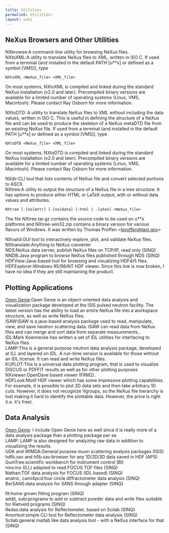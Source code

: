 ```yaml
---
title: Utilities
permalink: Utilities/
layout: wiki
---
```


NeXus Browsers and Other Utilities
----------------------------------

NXbrowse:A command-line utility for browsing NeXus files.  
NXtoXML:A utility to translate NeXus files to XML, written in ISO C. If used from a terminal (and installed in the default PATH \[u\*\*x\] or defined as a symbol \[VMS\]), type  

<!-- -->

    NXtoXML <NeXus_file> <XML_file>

  
On most systems, NXtoXML is compiled and linked during the standard
NeXus installation (v2.0 and later). Precompiled binary versions are
available for a limited number of operating systems (Linux, VMS,
Macintosh). Please contact Ray Osborn for more information.

NXtoDTD: A utility to translate NeXus files to XML without including the data values, written in ISO C. This is useful in defining the structure of a NeXus file and can be used to produce the skeleton of a NeXus metaDTD file from an existing NeXus file. If used from a terminal (and installed in the default PATH \[u\*\*x\] or defined as a symbol \[VMS\]), type  

<!-- -->

    NXtoDTD <NeXus_file> <XML_file>

  
On most systems, NXtoDTD is compiled and linked during the standard
NeXus installation (v2.0 and later). Precompiled binary versions are
available for a limited number of operating systems (Linux, VMS,
Macintosh). Please contact Ray Osborn for more information.

NXdir:CLI tool that lists contents of NeXus file and convert selected portions to ASCII.  
NXtree:A utility to output the structure of a NeXus file in a tree structure. It has options to produce either HTML or LaTeX output, with or without data values and attributes.  

<!-- -->

    NXtree [-[no]attr] [-[no]data] [-html | -latex] <NeXus_file>

  
The file NXtree.tar.gz contains the source code to be used on u\*\*x
platforms and NXtree-win32.zip contains a binary version for various
flavors of Windows. It was written by Thomas Proffen
&lt;tproffen@lanl.gov&gt;

NXvalid:GUI tool to interactively explore, plot, and validate NeXus files.  
NXtranslate:Anything to NeXus converter  
NDS:NeXus data server, publish NeXus files on TCP/IP, read only (SINQ)  
NNDB:Java program to browse NeXus files published through NDS (SINQ)  
HDFView:Java-based tool for browsing and visualizing HDF4/5 files.  
HDFExplorer:Windows 95/98/NT HDF viewer. Since this link is now broken, I have no idea if they are still maintaining the product.  

Plotting Applications
---------------------

[Open Genie](http://www.isis.rl.ac.uk/openGENIE):Open Genie is an object-oriented data analysis and visualization package developed at the ISIS pulsed neutron facility. The latest version has the ability to load an entire NeXus file into a workspace structure, as well as write NeXus files.  
ISAW:ISAW is a java-based analysis package used to read, manipulate, view, and save neutron scattering data. ISAW can read data from NeXus files and can merge and sort data from separate measurements..  
IDL:Mark Koennecke has written a set of IDL utilities for interfacing to NeXus files.  
LAMP:This is a general purpose neutron data analysis package, developed at ILL and layered on IDL. A run-time version is available for those without an IDL license. It can read and write NeXus files.  
KUPLOT:This is a universal data plotting program, that is used to visualize DISCUS or PDFFIT results as well as for other plotting purposes  
NXviewer:OpenDave based viewer (FRM2).  
HDFLook:Motif HDF viewer which has some impressive plotting capabilities. For example, it is possible to plot 2D data sets and then take arbitrary 1D cuts. However, it does not recognize Vgroups, so the NeXus file hierarchy is lost making it hard to identify the plottable data. However, the price is right (i.e. it's free).  

Data Analysis
-------------

[Open Genie](http://www.isis.rl.ac.uk/openGENIE): I include Open Genie here as well since it is really more of a data analysis package than a plotting package per se.  
LAMP: LAMP is also designed for analyzing raw data in addition to visualizing the results.  
UDA and WIMDA:General purpose muon scattering analysis packages (ISIS)  
hdfb.sav and h5b.sav:browser for any 1D/2D/3D data saved in HDF (APS)  
GumTree:scientific workbench for instrument control (BI)  
ninx:inx (ILL) adapted to read FOCUS TOF files (SINQ)  
Nathan:TOF data analysis for FOCUS (IDL based) (SINQ)  
anatric, cami4pcd:four circle diffractometer data analysis (SINQ)  
BerSANS:data analysis for SANS through adapter (SINQ)

fit:home grown fitting program (SINQ)  
addit, subi:programs to add or subtract powder data and write files suitable for Rietveld programs (SINQ)  
Redas:data analysis for Reflectometer, based on Scilab (SINQ)  
Amortool:simple CLI tool for Reflectometer data analysis (SINQ)  
Scilab:general matlab like data analysis tool - with a NeXus interface for that (SINQ)  
